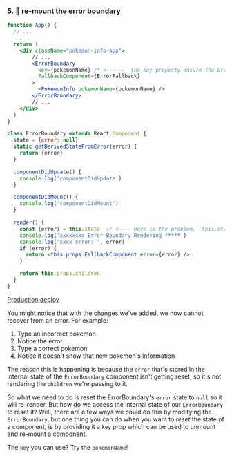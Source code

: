 ### 5. 💯 re-mount the error boundary



```jsx
function App() {
  // ...

  return (
    <div className="pokemon-info-app">
        // ...
        <ErrorBoundary
          key={pokemonName} /* <------  the key property ensure the ErrorBoundary Component is remount */
          FallbackComponent={ErrorFallback}
        >
          <PokemonInfo pokemonName={pokemonName} />
        </ErrorBoundary>
        // ...
    </div>
  )
}
```







```jsx
class ErrorBoundary extends React.Component {
  state = {error: null}
  static getDerivedStateFromError(error) {
    return {error}
  }

  componentDidUpdate() {
    console.log('componentDidUpdate')
  }

  componentDidMount() {
    console.log('componentDidMount')
  }

  render() {
    const {error} = this.state  // <---- Here is the problem, `this.state.error` is never reset
    console.log('xxxxxxxx Error Boundary Rendering *****')
    console.log('xxxx error: ', error)
    if (error) {
      return <this.props.FallbackComponent error={error} />
    }

    return this.props.children
  }
}

```





[Production deploy](https://react-hooks.netlify.app/isolated/final/06.extra-5.js)

You might notice that with the changes we've added, we now cannot recover from
an error. For example:

1. Type an incorrect pokemon
2. Notice the error
3. Type a correct pokemon
4. Notice it doesn't show that new pokemon's information

The reason this is happening is because the `error` that's stored in the
internal state of the `ErrorBoundary` component isn't getting reset, so it's not
rendering the `children` we're passing to it.

So what we need to do is reset the ErrorBoundary's `error` state to `null` so it
will re-render. But how do we access the internal state of our `ErrorBoundary`
to reset it? Well, there are a few ways we could do this by modifying the
`ErrorBoundary`, but one thing you can do when you want to _reset_ the state of
a component, is by providing it a `key` prop which can be used to unmount and
re-mount a component.

The `key` you can use? Try the `pokemonName`!

